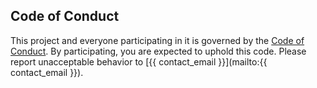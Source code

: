 ## Code of Conduct

This project and everyone participating in it is governed by the [Code of Conduct](https://github.com/atom/atom/blob/master/CODE_OF_CONDUCT.md). By participating, you are expected to uphold this code. Please report unacceptable behavior to [{{ contact_email }}](mailto:{{ contact_email }}).
